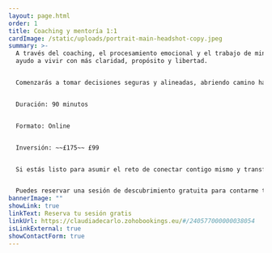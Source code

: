 ```yaml
---
layout: page.html
order: 1
title: Coaching y mentoría 1:1
cardImage: /static/uploads/portrait-main-headshot-copy.jpeg
summary: >-
  A través del coaching, el procesamiento emocional y el trabajo de mindset, te
  ayudo a vivir con más claridad, propósito y libertad.


  Comenzarás a tomar decisiones seguras y alineadas, abriendo camino hacia nuevas versiones de ti mismo y permitiéndote descubrir un potencial mayor del que hoy imaginas, creando más facilidad, alegría y fluidez en tu vida.


  Duración: 90 minutos


  Formato: Online


  Inversión: ~~£175~~ £99


  Si estás listo para asumir el reto de conectar contigo mismo y transformar tu vida desde adentro, no dudes en contactarme.


  Puedes reservar una sesión de descubrimiento gratuita para contarme tu caso, o enviarme un email con lo que quieras compartir.
bannerImage: ""
showLink: true
linkText: Reserva tu sesión gratis
linkUrl: https://claudiadecarlo.zohobookings.eu/#/240577000000038054
isLinkExternal: true
showContactForm: true
---
```

